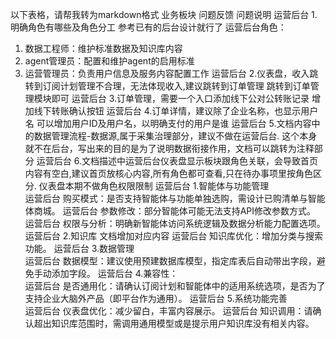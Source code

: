以下表格，请帮我转为markdown格式
业务板块	问题反馈	问题说明
运营后台	1.明确角色有哪些及角色分工	参考已有的后台设计就行了
运营后台角色：
1. 数据工程师：维护标准数据及知识库内容
2. agent管理员：配置和维护agent的启用标准
3. 运营管理员：负责用户信息及服务内容配置工作
运营后台	2.仪表盘，收入跳转到订阅计划管理不合理，无法体现收入,建议跳转到订单管理	跳转到订单管理模块即可
运营后台	3.订单管理，需要一个入口添加线下公对公转账记录	增加线下转账确认按钮
运营后台	4.订单详情，建议除了企业名称，也显示用户名	可以增加用户ID及用户名，以明确支付的用户是谁
运营后台	5.文档内容中的数据管理流程-数据源,属于采集治理部分，建议不做在运营后台.	这个本身就不在后台，写出来的目的是为了说明数据衔接作用，文档可以跳转为注释部分
运营后台	6.文档描述中运营后台仪表盘显示板块跟角色关联，会导致首页内容有空白,建议首页放核心内容,所有角色都可查看,只在待办事项里按角色区分.	仪表盘本期不做角色权限限制
运营后台	1.智能体与功能管理	
运营后台	购买模式：是否支持智能体与功能单独选购，需设计已购清单与智能体商城。
运营后台	参数修改：部分智能体可能无法支持API修改参数方式。
运营后台	权限与分析：明确新智能体访问系统逻辑及数据分析能力配置选项。
运营后台	2.知识库	文档增加对应内容
运营后台	知识库优化：增加分类与搜索功能。
运营后台	3.数据管理	
运营后台	数据模型：建议使用预建数据库模型，指定库表后自动带出字段，避免手动添加字段。
运营后台	4.兼容性：	
运营后台	是否通用化：请确认订阅计划和智能体中的适用系统选项，是否为了支持企业大脑外产品（即平台作为通用）。
运营后台	5.系统功能完善	
运营后台	仪表盘优化：减少留白，丰富内容展示。
运营后台	知识调用：请确认超出知识库范围时，需调用通用模型或是提示用户知识库没有相关内容。